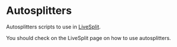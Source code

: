 # Autosplitters
Autosplitters scripts to use in [LiveSplit](https://github.com/LiveSplit/LiveSplit).

You should check on the LiveSplit page on how to use autosplitters.
